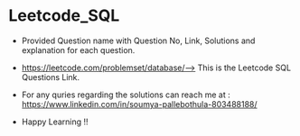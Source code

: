 # Leetcode_SQL

* Provided Question name with Question No, Link, Solutions and explanation for each question.

* https://leetcode.com/problemset/database/--> This is the Leetcode SQL Questions Link.

* For any quries regarding the solutions can reach me at : https://www.linkedin.com/in/soumya-pallebothula-803488188/

* Happy Learning !!
